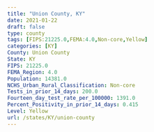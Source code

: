 ```yaml
---
title: "Union County, KY"
date: 2021-01-22
draft: false
type: county
tags: [FIPS:21225.0,FEMA:4.0,Non-core,Yellow]
categories: [KY]
County: Union County
State: KY
FIPS: 21225.0
FEMA_Region: 4.0
Population: 14381.0
NCHS_Urban_Rural_Classification: Non-core
Tests_in_prior_14_days: 200.0
Fourteen_day_test_rate_per_100000: 1391.0
Percent_Positivity_in_prior_14_days: 0.415
Level: Yellow
url: /states/KY/union-county
---
```



